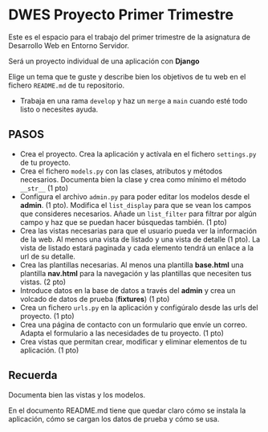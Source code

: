 # DWES Proyecto Primer Trimestre

Este es el espacio para el trabajo del primer trimestre de la asignatura de Desarrollo Web en Entorno Servidor.

Será un proyecto individual de una aplicación con **Django**    

Elige un tema que te guste y describe bien los objetivos de tu web en el fichero `README.md` de tu repositorio.

* Trabaja en una rama `develop` y haz un `merge` a `main` cuando esté todo listo o necesites ayuda.

## PASOS

* Crea el proyecto. Crea la aplicación y actívala en el fichero `settings.py` de tu proyecto.
* Crea el fichero  `models.py` con las clases, atributos y métodos necesarios. Documenta bien la clase y crea como mínimo el método `__str__` (1 pto)
* Configura el archivo `admin.py` para poder editar los modelos desde el **admin**. (1 pto). Modifica el `list_display` para que se vean los campos que consideres necesarios. Añade un `list_filter` para filtrar por algún campo y haz que se puedan hacer búsquedas también. (1 pto)
* Crea las vistas necesarias para que el usuario pueda ver la información de la web. Al menos una vista de listado y una vista de detalle (1 pto). La vista de listado estará paginada y cada elemento tendrá un enlace a la url de su detalle.
* Crea las plantillas necesarias. Al menos una plantilla **base.html** una plantilla **nav.html** para la navegación y las plantillas que necesiten tus vistas. (2 pto)
* Introduce datos en la base de datos a través del **admin** y crea un volcado de datos de prueba (**fixtures**) (1 pto)
* Crea un fichero `urls.py` en la aplicación y configúralo desde las urls del proyecto. (1 pto)
* Crea una página de contacto con un formulario que envíe un correo. Adapta el formulario a las necesidades de tu proyecto. (1 pto)
* Crea vistas que permitan crear, modificar y eliminar elementos de tu aplicación. (1 pto)

## Recuerda
Documenta bien las vistas y los modelos.

En el documento README.md tiene que quedar claro cómo se instala la aplicación, cómo se cargan los datos de prueba y cómo se usa. 
